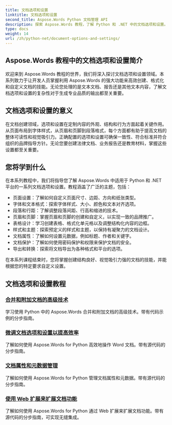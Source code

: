 ```yaml
---
title: 文档选项和设置
linktitle: 文档选项和设置
second_title: Aspose.Words Python 文档管理 API
description: 探索 Aspose.Words 教程，了解 Python 和 .NET 中的文档选项和设置。学习如何使用分步指导和源代码示例优化文档创建和格式化。
type: docs
weight: 14
url: /zh/python-net/document-options-and-settings/
---
```


## Aspose.Words 教程中的文档选项和设置简介

欢迎来到 Aspose.Words 教程的世界，我们将深入探讨文档选项和设置领域。本系列致力于让开发人员掌握利用 Aspose.Words 的强大功能来高效创建、格式化和自定义文档的技能。无论您处理的是文本文档、报告还是其他文本内容，了解文档选项和设置的复杂性对于生成专业品质的输出都至关重要。

## 文档选项和设置的意义

在文档创建领域，选项和设置在定制内容的外观、结构和行为方面起着关键作用。从页面布局到字体样式，从页眉和页脚到段落格式，每个方面都有助于提高文档的整体可读性和视觉吸引力。正确配置的选项和设置可确保一致性、符合标准并符合组织的品牌指导方针。无论您要创建法律文档、业务报告还是教育材料，掌握这些设置都至关重要。

## 您将学到什么

在本系列教程中，我们将指导您了解 Aspose.Words 中适用于 Python 和 .NET 平台的一系列文档选项和设置。教程涵盖了广泛的主题，包括：

- 页面设置：了解如何自定义页面尺寸、边距、方向和纸张类型。
- 字体和文本格式：探索字体样式、大小、颜色和文本对齐选项。
- 段落和行距：了解调整段落间距、行高和缩进的技术。
- 页眉和页脚：掌握页眉和页脚的创建和自定义，以实现一致的品牌推广。
- 表格设计：学习创建表格、格式化单元格以及调整结构化内容的边框。
- 样式和主题：探索预定义的样式和主题，以保持有凝聚力的文档设计。
- 文档属性：了解如何设置元数据，例如标题、作者和关键字。
- 文档保护：了解如何使用密码保护和权限来保护文档的安全。
- 导出和转换：探索将文档导出为各种格式和平台的选项。

在本系列课程结束时，您将掌握创建结构良好、视觉吸引力强的文档的技能，并能根据您的特定要求自定义设置。

## 文档选项和设置教程
### [合并和附加文档的高级技术](./join-append-documents/)
学习使用 Python 中的 Aspose.Words 合并和附加文档的高级技术。带有代码示例的分步指南。
### [微调文档选项和设置以提高效率](./manage-document-options-settings/)
了解如何使用 Aspose.Words for Python 高效地操作 Word 文档。带有源代码的分步指南。
### [文档属性和元数据管理](./document-properties-metadata/)
了解如何使用 Aspose.Words for Python 管理文档属性和元数据。带有源代码的分步指南。
### [使用 Web 扩展来扩展文档功能](./document-functionality-web-extensions/)
了解如何使用 Aspose.Words for Python 通过 Web 扩展来扩展文档功能。带有源代码的分步指南，可实现无缝集成。